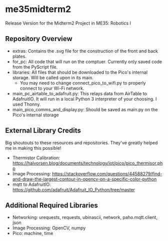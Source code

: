 # me35midterm2
Release Version for the Midterm2 Project in ME35: Robotics I

## Repository Overview
* extras: Contains the .svg file for the construction of the front and back plates.
* for_pc: All code that will run on the comptuer. Currently only saved code from the PyScript file.
* libraries: All files that should be downloaded to the Pico's internal storage. Will be called upon in its main.
	* You may need to change connect_pico_to_wifi.py to properly connect to your Wi-Fi network.
* main_pc_airtable_to_adafruit.py: This relays data from AirTable to AdafruitIO. It will run in a local Python 3 interpreter of your choosing. I used Thonny.
* main_pico_comms_and_display.py: Should be saved as main.py on the Pico's internal storage

## External Library Credits
Big shoutouts to these resources and repositories. They've greatly helped me in making this possible!
* Thermistor Calibration: https://halvorsen.blog/documents/technology/iot/pico/pico_thermisor.php
* Image Processing: https://stackoverflow.com/questions/44588279/find-and-draw-the-largest-contour-in-opencv-on-a-specific-color-python
* mqtt to AdafruitIO: https://github.com/adafruit/Adafruit_IO_Python/tree/master

## Additional Required Libraries
* Networking: urequests, requests, ubinascii, network, paho.mqtt.client, json
* Image Processing: OpenCV, numpy
* Pico: machine, time
